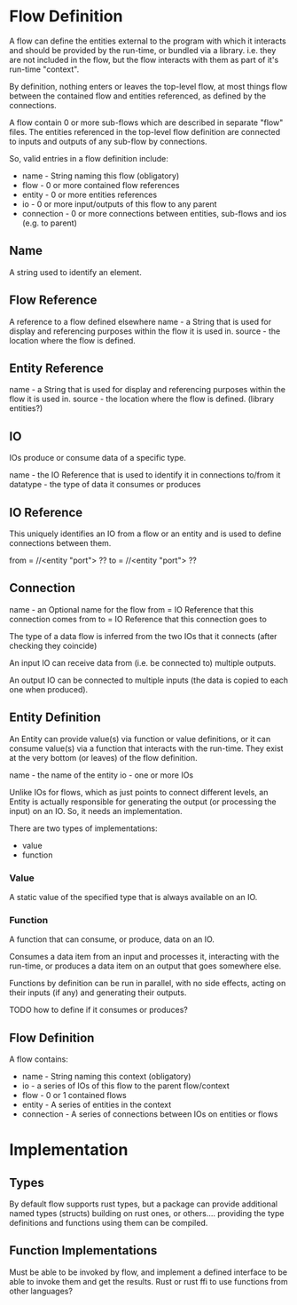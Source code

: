 # Flow Definition

A flow can define the entities external to the program with which it interacts and should be provided by the run-time, 
or bundled via a library. i.e. they are not included in the flow, but the flow interacts with them as part of it's
run-time "context".

By definition, nothing enters or leaves the top-level flow, at most things flow between the contained 
flow and entities referenced, as defined by the connections.

A flow contain 0 or more sub-flows which are described in separate "flow" files.
The entities referenced in the top-level flow definition are connected to inputs and outputs of any sub-flow by 
connections.

So, valid entries in a flow definition include:
- name       - String naming this flow (obligatory)
- flow       - 0 or more contained flow references
- entity     - 0 or more entities references
- io         - 0 or more input/outputs of this flow to any parent
- connection - 0 or more connections between entities, sub-flows and ios (e.g. to parent)

## Name
A string used to identify an element.

## Flow Reference
A reference to a flow defined elsewhere
name - a String that is used for display and referencing purposes within the flow it is used in.
source - the location where the flow is defined.

## Entity Reference
name - a String that is used for display and referencing purposes within the flow it is used in.
source - the location where the flow is defined. (library entities?)

## IO
IOs produce or consume data of a specific type.

name - the IO Reference that is used to identify it in connections to/from it
datatype - the type of data it consumes or produces

## IO Reference
This uniquely identifies an IO from a flow or an entity and is used to define connections between them.

from = <entity>/<entity name>/<entity "port"> ??
to = <entity>/<entity name>/<entity "port"> ??

## Connection
name - an Optional name for the flow
from = IO Reference that this connection comes from
to = IO Reference that this connection goes to

The type of a data flow is inferred from the two IOs that it connects (after checking they coincide)

An input IO can receive data from (i.e. be connected to) multiple outputs.

An output IO can be connected to multiple inputs (the data is copied to each one when produced).

## Entity Definition
An Entity can provide value(s) via function or value definitions, or it can consume value(s) via a
function that interacts with the run-time.
They exist at the very bottom (or leaves) of the flow definition.

name - the name of the entity
io   - one or more IOs

Unlike IOs for flows, which as just points to connect different levels, an Entity is actually responsible
for generating the output (or processing the input) on an IO. So, it needs an implementation.

There are two types of implementations:
- value
- function

### Value
A static value of the specified type that is always available on an IO.

### Function
A function that can consume, or produce, data on an IO.

Consumes a data item from an input and processes it, interacting with the run-time, 
or produces a data item on an output that goes somewhere else.

Functions by definition can be run in parallel, with no side effects, acting on their inputs (if any) and generating
their outputs.

TODO how to define if it consumes or produces?
      
## Flow Definition
A flow contains:
- name       - String naming this context (obligatory)
- io         - a series of IOs of this flow to the parent flow/context
- flow       - 0 or 1 contained flows
- entity     - A series of entities in the context
- connection - A series of connections between IOs on entities or flows

# Implementation

## Types
By default flow supports rust types, but a package can provide additional named types (structs) building on
rust ones, or others.... providing the type definitions and functions using them can be compiled.

## Function Implementations
Must be able to be invoked by flow, and implement a defined interface to be able to invoke them and get the results.
Rust or rust ffi to use functions from other languages?

